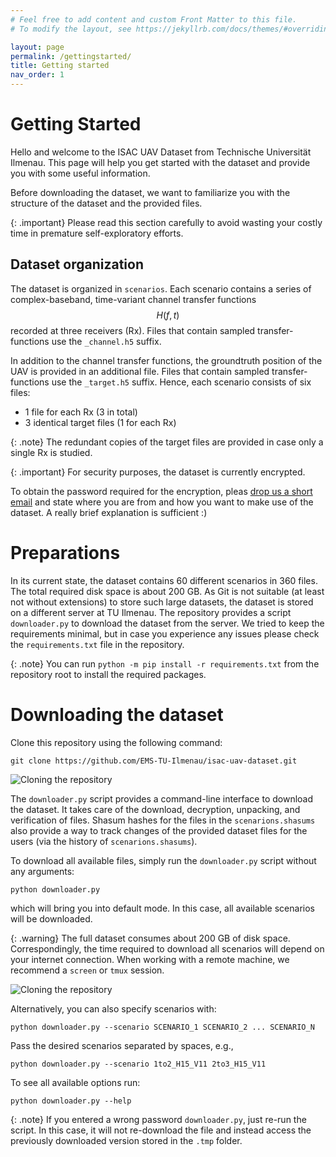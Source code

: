 ```yaml
---
# Feel free to add content and custom Front Matter to this file.
# To modify the layout, see https://jekyllrb.com/docs/themes/#overriding-theme-defaults

layout: page
permalink: /gettingstarted/
title: Getting started
nav_order: 1
---
```


# Getting Started
Hello and welcome to the ISAC UAV Dataset from Technische Universität Ilmenau. 
This page will help you get started with the dataset and provide you with some useful information.

Before downloading the dataset, we want to familiarize you with the structure of the dataset and the provided files.

{: .important}
Please read this section carefully to avoid wasting your costly time in premature self-exploratory efforts.

## Dataset organization
The dataset is organized in `scenarios`.
Each scenario contains a series of complex-baseband, time-variant channel transfer functions $$H(f,t)$$ recorded at three receivers (Rx). 
Files that contain sampled transfer-functions use the `_channel.h5` suffix.

In addition to the channel transfer functions, the groundtruth position of the UAV is provided in an additional file. 
Files that contain sampled transfer-functions use the `_target.h5` suffix.
Hence, each scenario consists of six files:
- 1 file for each Rx (3 in total)
- 3 identical target files (1 for each Rx)

{: .note}
The redundant copies of the target files are provided in case only a single Rx is studied.  

{: .important} 
For security purposes, the dataset is currently encrypted.  

To obtain the password required for the encryption, pleas [drop us a short email](mailto:steffen.schieler@tu-ilmenau.de) and state where you are from and how you want to make use of the dataset.
A really brief explanation is sufficient :)

# Preparations

In its current state, the dataset contains 60 different scenarios in 360 files. 
The total required disk space is about 200 GB.
As Git is not suitable (at least not without extensions) to store such large datasets, the dataset is stored on a different server at TU Ilmenau.
The repository provides a script `downloader.py` to download the dataset from the server. 
We tried to keep the requirements minimal, but in case you experience any issues please check the `requirements.txt` file in the repository.

{: .note}
You can run `python -m pip install -r requirements.txt` from the repository root to install the required packages.

# Downloading the dataset

Clone this repository using the following command:
```
git clone https://github.com/EMS-TU-Ilmenau/isac-uav-dataset.git
```

![Cloning the repository](../assets/demo_clone.gif)

The `downloader.py` script provides a command-line interface to download the dataset.
It takes care of the download, decryption, unpacking, and verification of files.
Shasum hashes for the files in the `scenarions.shasums` also provide a way to track changes of the provided dataset files for the users (via the history of `scenarions.shasums`).

To download all available files, simply run the `downloader.py` script without any arguments:
```
python downloader.py
```
which will bring you into default mode.
In this case, all available scenarios will be downloaded.

{: .warning}
The full dataset consumes about 200 GB of disk space. Correspondingly, the time required to download all scenarios will depend on your internet connection. When working with a remote machine, we recommend a `screen` or `tmux` session.


![Cloning the repository](../assets/demo_downloader.gif)

Alternatively, you can also specify scenarios with:  
```
python downloader.py --scenario SCENARIO_1 SCENARIO_2 ... SCENARIO_N
```
Pass the desired scenarios separated by spaces, e.g.,
```
python downloader.py --scenario 1to2_H15_V11 2to3_H15_V11
```

To see all available options run:
```
python downloader.py --help
```

{: .note}
If you entered a wrong password `downloader.py`, just re-run the script. In this case, it will not re-download the file and instead access the previously downloaded version stored in the `.tmp` folder.

